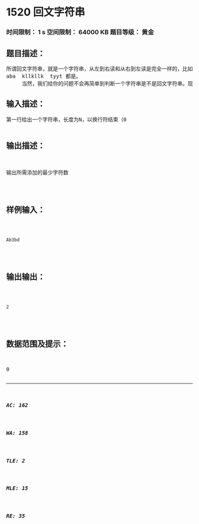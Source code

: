# 1520 回文字符串   
### 时间限制： 1 s     空间限制： 64000 KB     题目等级： 黄金  
## 题目描述：  

<pre>
所谓回文字符串，就是一个字符串，从左到右读和从右到左读是完全一样的，比如:
aba  kllkllk  tyyt 都是。
     当然，我们给你的问题不会再简单到判断一个字符串是不是回文字符串。现在要求你，给你一个字符串，可在任意位置添加字符，最少再添加几个字符，可以使这个字符串成为回文字符串。
</pre>
  
  
## 输入描述：  

<pre>
第一行给出一个字符串，长度为N，以换行符结束（0<N<1000）
</pre>
  
  
## 输出描述：  

<pre>
输出所需添加的最少字符数
</pre>
  
  
## 样例输入：  

<pre><code>
Ab3bd
</code></pre>
  
  
## 输出输出：  

<pre><code>
2
</code></pre>
  
  
## 数据范围及提示：  

<pre>
0<N<1000
</pre>
  
  
***  

##### AC: 162  
##### WA: 158  
##### TLE: 2  
##### MLE: 15  
##### RE: 35  
